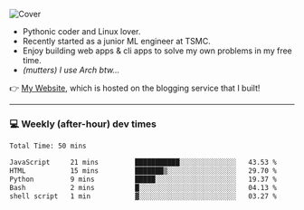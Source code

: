 ![Cover](https://i.imgur.com/BmnIp4h.jpg)

- Pythonic coder and Linux lover.
- Recently started as a junior ML engineer at TSMC.
- Enjoy building web apps & cli apps to solve my own problems in my free time.
- _(mutters) I use Arch btw..._

👉️ [My Website](https://whoosh.blog/@hank), which is hosted on the blogging service that I built!

---

### 💻 Weekly (after-hour) dev times

<!--START_SECTION:waka-->

```txt
Total Time: 50 mins

JavaScript     21 mins         ███████████░░░░░░░░░░░░░░   43.53 %
HTML           15 mins         ███████▒░░░░░░░░░░░░░░░░░   29.70 %
Python         9 mins          █████░░░░░░░░░░░░░░░░░░░░   19.37 %
Bash           2 mins          █░░░░░░░░░░░░░░░░░░░░░░░░   04.13 %
shell script   1 min           ▓░░░░░░░░░░░░░░░░░░░░░░░░   03.27 %
```

<!--END_SECTION:waka-->
